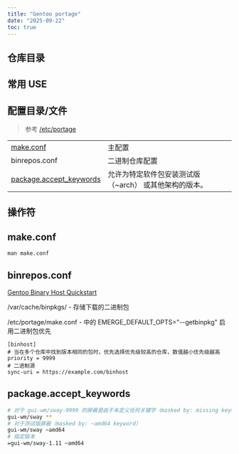 ```yaml
---
title: "Gentoo portage"
date: "2025-09-22"
toc: true
---
```



## 仓库目录


## 常用 USE


## 配置目录/文件

> 参考 [/etc/portage](https://wiki.gentoo.org/wiki//etc/portage)

<div class="table-container"> 

|||
|:--|:--|
|[make.conf](#makeconf)|主配置|
|binrepos.conf|二进制仓库配置|
|[package.accept\_keywords](https://wiki.gentoo.org/wiki//etc/portage/package.accept_keywords)|允许为特定软件包安装测试版（~arch） 或其他架构的版本。|


</div>


## 操作符


## make.conf

```
man make.conf
```


## binrepos.conf

[Gentoo Binary Host Quickstart](https://wiki.gentoo.org/wiki/Gentoo_Binary_Host_Quickstart)

/var/cache/binpkgs/ - 存储下载的二进制包

/etc/portage/make.conf - 中的 EMERGE_DEFAULT_OPTS="--getbinpkg" 启用二进制包优先

```
[binhost]
# 当在多个仓库中找到版本相同的包时，优先选择优先级较高的仓库，数值越小优先级越高
priority = 9999
# 二进制源
sync-uri = https://example.com/binhost
```


## package.accept_keywords



```bash
# 对于 gui-wm/sway-9999 的屏蔽是由于未定义任何关键字（masked by: missing keyword），使用 **
gui-wm/sway **
# 对于测试版屏蔽（masked by: ~amd64 keyword）
gui-wm/sway ~amd64
# 指定版本
=gui-wm/sway-1.11 ~amd64
```
